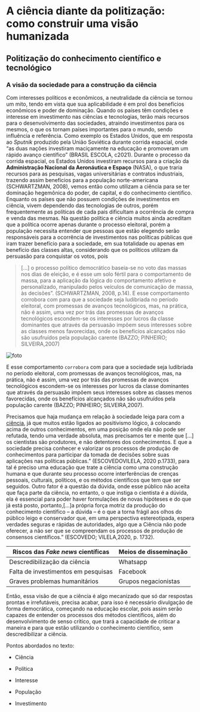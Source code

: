 # A ciência diante da politização: como construir uma visão humanizada
## Politização do conhecimento científico e tecnológico
### A visão da sociedade para a construção da ciência 
 Com interesses políticos e econômicos, a neutralidade da ciência se tornou um mito, tendo em vista que sua aplicabilidade é em prol dos benefícios econômicos e poder de dominação. Quando os países têm condições e interesse em investimento nas ciências e tecnologias, terão mais recursos para o desenvolvimento das sociedades, atraindo investimentos para os mesmos, o que os tornam países importantes para o mundo, sendo influência e referência. Como exemplo os Estados Unidos, que em resposta ao _Sputnik_ produzido pela União Soviética durante corrida espacial, onde “as duas nações investiram maciçamente na educação e promoveram um rápido avanço científico” (BRASIL ESCOLA, c2021).
 Durante o processo da corrida espacial, os Estados Unidos investiram recursos para a criação da 
**Administração Nacional da Aeronáutica e Espaço** (NASA), o que traria recursos para as pesquisas, vagas universitárias e contratos industriais, trazendo assim benefícios para a população norte-americana (SCHWARTZMAN, 2008), vemos então como utilizam a ciência para se ter dominação hegemônica do poder, de capital, e do conhecimento cientifico. Enquanto os países que não possuem condições de investimentos em ciência, vivem dependendo das tecnologias de outros, porém frequentemente as políticas de cada país dificultam a ocorrência de compra e venda das mesmas.
Na questão política e ciência muitos ainda acreditam que a política ocorre apenas durante o processo eleitoral, porém a população necessita entender que pessoas que estão elegendo serão responsáveis para a ocorrência de investimentos nas políticas públicas que iram trazer benefício para a sociedade, em sua totalidade ou apenas em benefício das classes altas, considerando que os políticos utilizam da persuasão para conquistar os votos, pois  
> [...] o processo político democrático baseia-se no voto das massas nos dias de eleição, e é esse um solo fértil para o comportamento de massa, para a aplicação da lógica do comportamento afetivo e personalizado, manipulado pelos veículos de comunicação de massa, às decisões”. (SCHWARTZMAN, 2008, p.14).
 E esse comportamento corrobora com para que a sociedade seja ludibriada no período eleitoral, com promessas de avanços tecnológicos, mas, na prática, não é assim, uma vez por trás das promessas de avanços tecnológicos escondem-se os interesses por lucros da classe dominantes que através da persuasão impõem seus interesses sobre as classes menos favorecidas, onde os benefícios alcançados não são usufruídos pela população carente (BAZZO; PINHEIRO; SILVEIRA,2007)
 
 ![foto](https://encrypted-tbn0.gstatic.com/images?q=tbn:ANd9GcQnLAr2ZlgOapP701c6lekxTPrYHJf5auVORg&usqp=CAU)
 
E esse comportamento `corrobora` com para que a sociedade seja ludibriada no período eleitoral, com promessas de avanços tecnológicos, mas, na prática, não é assim, uma vez por trás das promessas de avanços tecnológicos escondem-se os interesses por lucros da classe dominantes que através da persuasão impõem seus interesses sobre as classes menos favorecidas, onde os benefícios alcançados não são usufruídos pela população carente (BAZZO; PINHEIRO; SILVEIRA,2007).

 Precisamos que haja mudança em relação à sociedade leiga para com a [ciência](https://doi.org/10.1590/1413-81232021267.04302021), já que muitos estão ligados ao positivismo lógico, á colocando acima de outros conhecimentos, em uma posição onde ela não pode ser refutada, tendo uma verdade absoluta, mas precisamos ter e mente que [...] os cientistas são produtores, e não detentores dos conhecimentos. E que a sociedade precisa conhecer e valorizar os processos de produção de conhecimentos para participar da tomada de decisões sobre suas aplicações nas políticas públicas.” (ESCOVEDOVILELA, 2020 p.1733), para tal é preciso uma educação que trate a ciência como uma construção humana e que durante seu processo ocorre interferências de crenças pessoais, culturais, políticos, e os métodos científicos que tem que ser seguidos. 
Outro fator é a questão da dúvida, onde esse público não aceita que faça parte da ciência, no entanto, o que instiga o cientista é a dúvida, ela é essencial para poder haver formulações de novas hipóteses e do que já está posto, portanto,[...]a própria força motriz da produção do conhecimento científico – a dúvida – é o que a torna frágil aos olhos do público leigo e conservador que, em uma perspectiva estereotipada, espera verdades seguras e rápidas de autoridades, algo que a Ciência não pode oferecer, a não ser que se compreendam os processos de produção de consensos científicos.” (ESCOVEDO; VILELA,2020, p. 1732).

|Riscos das _Fake news_ científicas   | Meios de disseminação|
|-------------------------------------|----------------------|
|  Descredibilização da ciência       | Whatsapp|
|  Falta de investimentos em pesquisas| Facebook|
|  Graves problemas humanitários      | Grupos negacionistas|


 Então, essa visão de que a ciência é algo mecanizado que só dar respostas prontas e irrefutáveis, precisa acabar, para isso é necessário divulgação de forma democrática, começando na educação escolar, pois assim serão capazes de entender os processos dos métodos científicos, além do desenvolvimento de senso crítico, que trará a capacidade de criticar a maneira e para que estão utilizando o conhecimento cientifico, sem descredibilizar a ciência.
 
 Pontos abordados no texto:

- Ciência

- Política

- Interesse

- População

- Investimento


